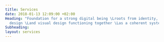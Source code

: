 ```yaml
---
title: Services
date: 2018-01-13 12:09:00 +02:00
Heading: "Foundation for a strong digital being \Lroots from identity, interaction
  design \Land visual design functioning together \Las a coherent system. "
Subheading: 
layout: services
---
```


